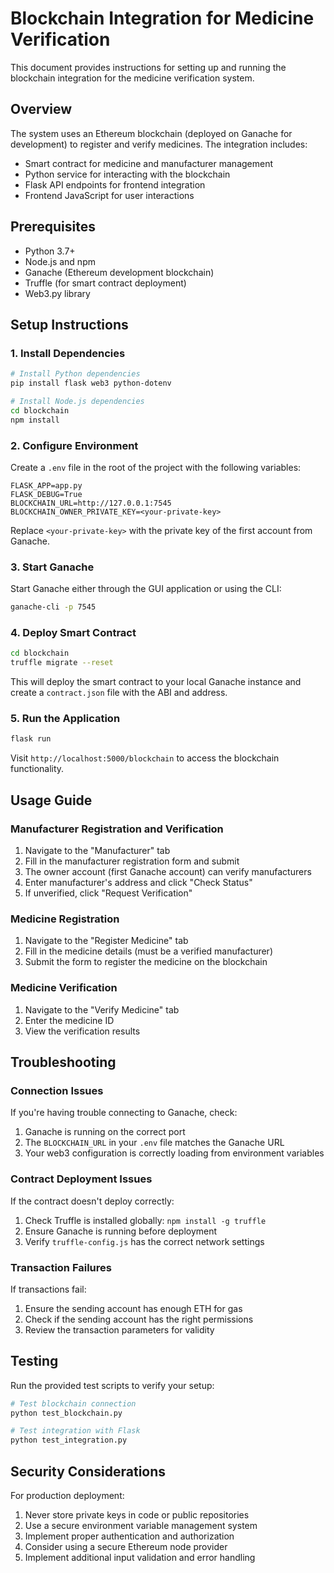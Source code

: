 # Blockchain Integration for Medicine Verification

This document provides instructions for setting up and running the blockchain integration for the medicine verification system.

## Overview

The system uses an Ethereum blockchain (deployed on Ganache for development) to register and verify medicines. The integration includes:

- Smart contract for medicine and manufacturer management
- Python service for interacting with the blockchain
- Flask API endpoints for frontend integration
- Frontend JavaScript for user interactions

## Prerequisites

- Python 3.7+
- Node.js and npm
- Ganache (Ethereum development blockchain)
- Truffle (for smart contract deployment)
- Web3.py library

## Setup Instructions

### 1. Install Dependencies

```bash
# Install Python dependencies
pip install flask web3 python-dotenv

# Install Node.js dependencies
cd blockchain
npm install
```

### 2. Configure Environment

Create a `.env` file in the root of the project with the following variables:

```
FLASK_APP=app.py
FLASK_DEBUG=True
BLOCKCHAIN_URL=http://127.0.0.1:7545
BLOCKCHAIN_OWNER_PRIVATE_KEY=<your-private-key>
```

Replace `<your-private-key>` with the private key of the first account from Ganache.

### 3. Start Ganache

Start Ganache either through the GUI application or using the CLI:

```bash
ganache-cli -p 7545
```

### 4. Deploy Smart Contract

```bash
cd blockchain
truffle migrate --reset
```

This will deploy the smart contract to your local Ganache instance and create a `contract.json` file with the ABI and address.

### 5. Run the Application

```bash
flask run
```

Visit `http://localhost:5000/blockchain` to access the blockchain functionality.

## Usage Guide

### Manufacturer Registration and Verification

1. Navigate to the "Manufacturer" tab
2. Fill in the manufacturer registration form and submit
3. The owner account (first Ganache account) can verify manufacturers
4. Enter manufacturer's address and click "Check Status"
5. If unverified, click "Request Verification"

### Medicine Registration

1. Navigate to the "Register Medicine" tab
2. Fill in the medicine details (must be a verified manufacturer)
3. Submit the form to register the medicine on the blockchain

### Medicine Verification

1. Navigate to the "Verify Medicine" tab
2. Enter the medicine ID
3. View the verification results

## Troubleshooting

### Connection Issues

If you're having trouble connecting to Ganache, check:

1. Ganache is running on the correct port
2. The `BLOCKCHAIN_URL` in your `.env` file matches the Ganache URL
3. Your web3 configuration is correctly loading from environment variables

### Contract Deployment Issues

If the contract doesn't deploy correctly:

1. Check Truffle is installed globally: `npm install -g truffle`
2. Ensure Ganache is running before deployment
3. Verify `truffle-config.js` has the correct network settings

### Transaction Failures

If transactions fail:

1. Ensure the sending account has enough ETH for gas
2. Check if the sending account has the right permissions
3. Review the transaction parameters for validity

## Testing

Run the provided test scripts to verify your setup:

```bash
# Test blockchain connection
python test_blockchain.py

# Test integration with Flask
python test_integration.py
```

## Security Considerations

For production deployment:

1. Never store private keys in code or public repositories
2. Use a secure environment variable management system
3. Implement proper authentication and authorization
4. Consider using a secure Ethereum node provider
5. Implement additional input validation and error handling 